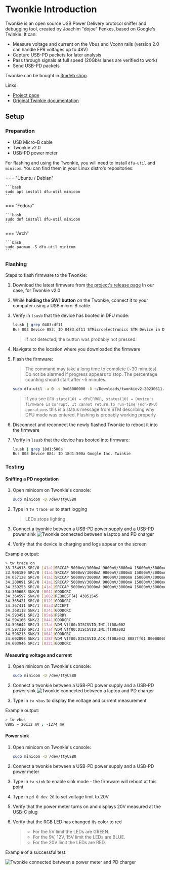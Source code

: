 # Twonkie Introduction

Twonkie is an open source USB Power Delivery protocol sniffer and debugging
tool, created by Joachim "dojoe" Fenkes, based on Google's Twinkie. It can:

- Measure voltage and current on the Vbus and Vconn rails (version 2.0 can
  handle EPR voltages up to 48V)
- Capture USB-PD packets for later analysis
- Pass through signals at full speed (20Gb/s lanes are verified to work)
- Send USB-PD packets

Twonkie can be bought in [3mdeb shop](https://shop.3mdeb.com/shop/open-source-hardware/twonkie-usb-c-sniffer/).

Links:

- [Project page](https://github.com/dojoe/Twonkie)
- [Original Twinkie
  documentation](https://web.archive.org/web/20231229025710/https://www.chromium.org/chromium-os/twinkie/)

## Setup

### Preparation

- USB Micro-B cable
- Twonkie v2.0
- USB-PD power meter

For flashing and using the Twonkie, you will need to install `dfu-util` and
`minicom`. You can find them in your Linux distro's repositories:

=== "Ubuntu / Debian"

    ```bash
    sudo apt install dfu-util minicom
    ```

=== "Fedora"

    ```bash
    sudo dnf install dfu-util minicom
    ```

=== "Arch"

    ```bash
    sudo pacman -S dfu-util minicom
    ```

### Flashing

Steps to flash firmware to the Twonkie:

1. Download the latest firmware from [the project's release page](https://github.com/dojoe/Twonkie/releases)
   In our case, for Twonkie v2.0
1. While **holding the SW1 button** on the Twonkie, connect it to your computer
   using a USB micro-B cable
1. Verify in `lsusb` that the device has booted in DFU mode:

    ```bash
    lsusb | grep 0483:df11
    Bus 003 Device 083: ID 0483:df11 STMicroelectronics STM Device in DFU Mode
    ```

    > If not detected, the button was probably not pressed.

1. Navigate to the location where you downloaded the firmware
1. Flash the firmware:

    > The command may take a long time to complete (~30 minutes). Do not be
    > alarmed if progress appears to stop. The percentage counting should
    > start after ~5 minutes.

    ```bash
    sudo dfu-util -a 0 -s 0x08000000 -D ~/Downloads/twonkiev2-20230611.bin
    ```

    > If you see ```DFU state(10) = dfuERROR, status(10) = Device's firmware is```
    ```corrupt. It cannot return to run-time (non-DFU) operations```
    > this is a status message from STM describing why DFU mode was entered.
    > Flashing is probably working properly

1. Disconnect and reconnect the newly flashed Twonkie to reboot it into the
   firmware
1. Verify in `lsusb` that the device has booted into firmware:

    ```bash
    lsusb | grep 18d1:500a
    Bus 003 Device 084: ID 18d1:500a Google Inc. Twinkie
    ```

### Testing

#### Sniffing a PD negotiation

1. Open minicom on Twonkie's console:

    ```bash
    sudo minicom -D /dev/ttyUSB0
    ```

1. Type in `tw trace on` to start logging

   > LEDs stops lighting

1. Connect a twonkie between a USB-PD power supply and a USB-PD power sink
![Twonkie connected between a laptop and PD charger](./../../images/twonkie_sniffing.jpg)
1. Verify that the device is charging and logs appear on the screen

Example output:

```bash
> tw trace on
33.754913 SRC/0 [41a1]SRCCAP 5000mV/3000mA 9000mV/3000mA 15000mV/3000mA 20000mV/3250mA
33.906189 SRC/0 [41a1]SRCCAP 5000mV/3000mA 9000mV/3000mA 15000mV/3000mA 20000mV/3250mA
34.057128 SRC/0 [41a1]SRCCAP 5000mV/3000mA 9000mV/3000mA 15000mV/3000mA 20000mV/3250mA
34.208091 SRC/0 [41a1]SRCCAP 5000mV/3000mA 9000mV/3000mA 15000mV/3000mA 20000mV/3250mA
34.359253 SRC/0 [41a1]SRCCAP 5000mV/3000mA 9000mV/3000mA 15000mV/3000mA 20000mV/3250mA
34.360608 SNK/0 [0041]GOODCRC
34.364597 SNK/0 [1082]REQUEST{4} 43851545
34.365421 SRC/0 [0121]GOODCRC
34.367411 SRC/1 [03a3]ACCEPT
34.368118 SNK/1 [0241]GOODCRC
34.593451 SRC/2 [05a6]PSRDY
34.594166 SNK/2 [0441]GOODCRC
34.595642 SRC/3 [17af]VDM Vff00:DISCSVID,INI:ff00a002
34.597310 SRC/3 [17af]VDM Vff00:DISCSVID,INI:ff00a002
34.598213 SNK/3 [0641]GOODCRC
34.602898 SNK/1 [328f]VDM Vff00:DISCSVID,ACK:ff00a042 8087ff01 00000000
34.603946 SRC/1 [0321]GOODCRC
```

#### Measuring voltage and current

1. Open minicom on Twonkie's console:

    ```bash
    sudo minicom -D /dev/ttyUSB0
    ```

1. Connect a twonkie between a USB-PD power supply and a USB-PD power sink
![Twonkie connected between a laptop and PD charger](./../../images/twonkie_sniffing.jpg)
1. Type in `tw vbus` to display the voltage and current measurement

Example output:

```bash
> tw vbus
VBUS = 20112 mV ; -1274 mA
```

#### Power sink

1. Open minicom on Twonkie's console:

    ```bash
    sudo minicom -D /dev/ttyUSB0
    ```

1. Connect a twonkie between a USB-PD power supply and a USB-PD power meter
1. Type in `tw sink` to enable sink mode - the firmware will reboot at this
   point
1. Type in `pd 0 dev 20` to set voltage limit to 20V
1. Verify that the power meter turns on and displays 20V measured at the USB-C
   plug
1. Verify that the RGB LED has changed its color to red

    > - For the 5V limit the LEDs are GREEN.
    > - For the 9V, 12V, 15V limit the LEDs are BLUE.
    > - For the 20V limit the LEDs are RED.

Example of a successful test:

![Twonkie connected between a power meter and PD charger](./../../images/twonkie_sinking.jpg)
